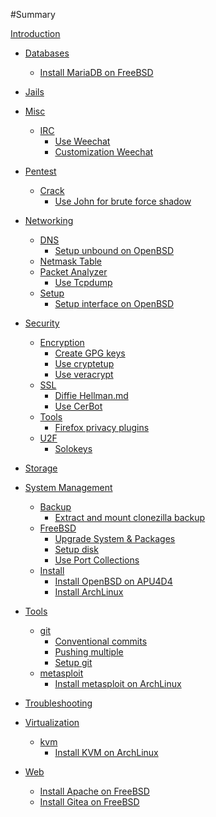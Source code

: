 #Summary

[Introduction](README.md)

- [Databases]()
    - [Install MariaDB on FreeBSD](databases/install-freebsd-mariadb.md)

- [Jails]()

- [Misc]()
    - [IRC]()
        - [Use Weechat](misc/irc/use-weechat.md)
        - [Customization Weechat](misc/irc/custom-weechat.md)

- [Pentest]()
    - [Crack]()
        - [Use John for brute force shadow](pentest/crack/use-john-bruteforce-shadow.md)

- [Networking]()
    - [DNS]()
        - [Setup unbound on OpenBSD](networking/dns/setup-openbsd-unbound.md)
    - [Netmask Table](networking/netmask-table.md)
    - [Packet Analyzer]()
        - [Use Tcpdump](networking/packet-analyzer/use-tcpdump.md)
    - [Setup]()
        - [Setup interface on OpenBSD](networking/setup/setup-openbsd-interface.md)

- [Security]()
    - [Encryption]()
        - [Create GPG keys](security/encryption/create-gpg-keys.md)
        - [Use cryptetup](security/encryption/cryptsetup.md)
        - [Use veracrypt](security/encryption/veracrypt.md)
    - [SSL]()
        - [Diffie Hellman.md](security/ssl/diffie-hellman.md)
        - [Use CerBot](security/ssl/use-certbot.md)
    - [Tools]()
        - [Firefox privacy plugins](security/tools/firefox-privacy-plugins.md)
    - [U2F]()
        - [Solokeys](security/u2f/solokeys.md)

- [Storage]()

- [System Management]()
    - [Backup]()
        - [Extract and mount clonezilla backup](system-management/backup/extract-clonezilla-backup.md)
    - [FreeBSD]()
        - [Upgrade System & Packages](system-management/freebsd/update-upgrade-system-packages.md)
        - [Setup disk](system-management/freebsd/setup-freebsd-disk.md)
        - [Use Port Collections](system-management/freebsd/ports-collection.md)
    - [Install]()
        - [Install OpenBSD on APU4D4](system-management/install/install-openbsd-apu4d4.md)
        - [Install ArchLinux](system-management/install/install-archlinux.md)

- [Tools]()
    - [git]()
        - [Conventional commits](tools/git/conventional-commits.md)
        - [Pushing multiple](tools/git/pushing-multiple.md)
        - [Setup git](tools/git/setup-git.md)
    - [metasploit]()
        - [Install metasploit on ArchLinux](tools/metasploit/install-archlinux-metasploit.md)

- [Troubleshooting]()

- [Virtualization]()
    - [kvm]()
        - [Install KVM on ArchLinux](virtualization/kvm/install-archlinux-kvm.md)

- [Web]()
    - [Install Apache on FreeBSD](web/install-freebsd-apache.md)
    - [Install Gitea on FreeBSD](web/install-freebsd-gitea.md)
